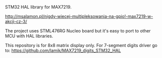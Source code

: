 STM32 HAL library for MAX7219.

http://msalamon.pl/nigdy-wiecej-multipleksowania-na-gpio!-max7219-w-akcji-cz-3/

The project uses STML476RG Nucleo board but it's easy to port to other MCU with HAL libraries.

This repository is for 8x8 matrix display only. For 7-segment digits driver go to: https://github.com/lamik/MAX7219_digits_STM32_HAL